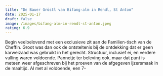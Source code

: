 ```yaml
---
title: "De Bauer Gröstl van Bifang-alm in Rendl, St Anton"
date: 2025-01-17
draft: false
image: /images/bifang-alm-in-rendl-st-anton.jpeg
rating: 6.9
---
```


Begin veelbelovend met een exclusieve zit aan de Familien-tisch van de Cheffin. Groot was dan ook de ontsteltenis bij de ontdekking dat er geen karweizaad was gebruikt in het gerecht. Structuur, inclusief ei, en verdere vulling waren voldoende. Pannetje ter beleving ook, maar dat punt is meteen weer afgeschreven bij het proeven van de afgegeven ijzersmaak in de maaltijd. Al met al voldoende, een 7-